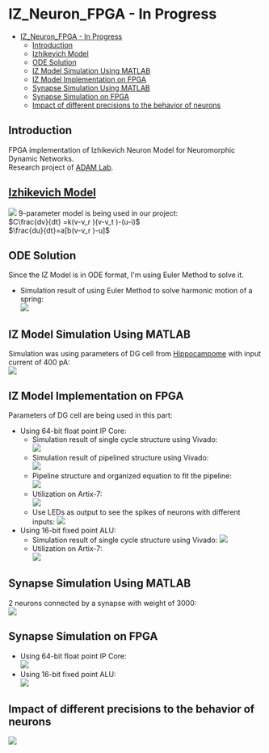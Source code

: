 # IZ_Neuron_FPGA - In Progress
- [IZ\_Neuron\_FPGA - In Progress](#iz_neuron_fpga---in-progress)
  - [Introduction](#introduction)
  - [Izhikevich Model](#izhikevich-model)
  - [ODE Solution](#ode-solution)
  - [IZ Model Simulation Using MATLAB](#iz-model-simulation-using-matlab)
  - [IZ Model Implementation on FPGA](#iz-model-implementation-on-fpga)
  - [Synapse Simulation Using MATLAB](#synapse-simulation-using-matlab)
  - [Synapse Simulation on FPGA](#synapse-simulation-on-fpga)
  - [Impact of different precisions to the behavior of neurons](#impact-of-different-precisions-to-the-behavior-of-neurons)
## Introduction
FPGA implementation of Izhikevich Neuron Model for Neuromorphic Dynamic Networks.  
Research project of [ADAM Lab](https://adam.seas.gwu.edu/).
## [Izhikevich Model](https://www.izhikevich.org/publications/spikes.htm)  
![](results/izhik.gif)
9-parameter model is being used in our project:  
  $C\frac{dv}{dt} =k(v-v_r )(v-v_t )-(u-i)$  
  $\frac{du}{dt}=a[b(v-v_r )-u]$
## ODE Solution
Since the IZ Model is in ODE format, I'm using Euler Method to solve it.  
* Simulation result of using Euler Method to solve harmonic motion of a spring:  
  ![](results/euler_method.jpg)
## IZ Model Simulation Using MATLAB
Simulation was using parameters of DG cell from [Hippocampome](https://hippocampome.org/php/neuron_page.php?id=1000) with input current of 400 pA:  
![](results/DG_Cell.jpg)
## IZ Model Implementation on FPGA
Parameters of DG cell are being used in this part:  
* Using 64-bit float point IP Core:  
    * Simulation result of single cycle structure using Vivado:    
    ![](results\64_DG.png)
    * Simulation result of pipelined structure using Vivado:    
    ![](results\64_DG_pipeline.png)
    * Pipeline structure and organized equation to fit the pipeline:  
    ![](results\pipeline_with_equations.jpg)
    * Utilization on Artix-7:  
    ![](results/64_DG_utilization.png)
    * Use LEDs as output to see the spikes of neurons with different inputs:
    ![](results/neuron_spikes_led.gif)
* Using 16-bit fixed point ALU:  
    * Simulation result of single cycle structure using Vivado:
    ![](results/16_DG.png)  
    * Utilization on Artix-7:  
    ![](results/16_DG_utilization.png)
## Synapse Simulation Using MATLAB
2 neurons connected by a synapse with weight of 3000:  
    ![](results/synapse_result_connected.jpg)  
## Synapse Simulation on FPGA
* Using 64-bit float point IP Core:  
    ![](results/64_synapse.png)
* Using 16-bit fixed point ALU:  
    ![](results/16_synapse.png)  
## Impact of different precisions to the behavior of neurons
![](results/diff_precision_diff_timestep_100ms_colored.jpg)  

